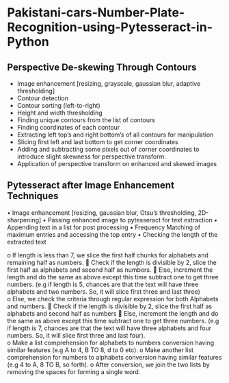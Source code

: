 # Pakistani-cars-Number-Plate-Recognition-using-Pytesseract-in-Python

## Perspective De-skewing Through Contours

-	Image enhancement [resizing, grayscale, gaussian blur, adaptive thresholding]
-	Contour detection
-	Contour sorting (left-to-right)
-	Height and width thresholding
-	Finding unique contours from the list of contours
-	Finding coordinates of each contour
-	Extracting left top’s and right bottom’s of all contours for manipulation
-	Slicing first left and last bottom to get corner coordinates  
-	Adding and subtracting some pixels out of corner coordinates to introduce slight skewness for perspective transform.
-	Application of perspective transform on enhanced and skewed images

## Pytesseract after Image Enhancement Techniques

•	Image enhancement [resizing, gaussian blur, Otsu’s thresholding, 2D-sharpening]
•	Passing enhanced image to pytesseract for text extraction
•	Appending text in a list for post processing
•	Frequency Matching of maximum entries and accessing the top entry
•	Checking the length of the extracted text

o	If length is less than 7, we slice the first half chunks for alphabets and remaining half as numbers. 
	Check if the length is divisible by 2, slice the first half as alphabets and second half as numbers.
	Else, increment the length and do the same as above except this time subtract one to get three numbers. (e.g if length is 5, chances are that the text will have three alphabets and two numbers. So, it will slice first three and last three)  
o	Else, we check the criteria through regular expression for both Alphabets and numbers.
	Check if the length is divisible by 2, slice the first half as alphabets and second half as numbers
	Else, increment the length and do the same as above except this time subtract one to get three numbers. (e.g if length is 7, chances are that the text will have three alphabets and four numbers. So, it will slice first three and last four).  
o	Make a list comprehension for alphabets to numbers conversion having similar features (e.g A to 4, B TO 8, d to 0 etc). 
o	Make another list comprehension for numbers to alphabets conversion having similar features (e.g 4 to A, 8 TO B, so forth). 
o	After conversion, we join the two lists by removing the spaces for forming a single word. 
